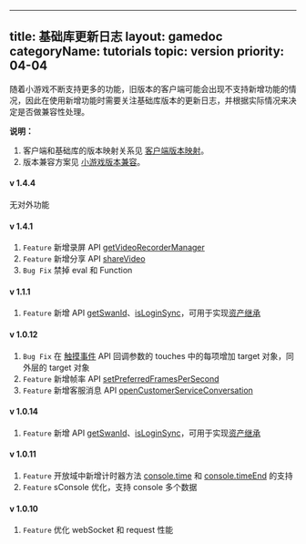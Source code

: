 
---
title: 基础库更新日志
layout: gamedoc
categoryName: tutorials
topic: version
priority: 04-04
---

<!--

todo 11.6.0 客户端发版后再开放

#### v 1.5.2
1. `feat` 新增交叉推荐 API createRecommendationButton
2. `feat` 新增 API 加速计、屏幕、罗盘、剪切板、saveImageToPhotosAlbum

-->

随着小游戏不断支持更多的功能，旧版本的客户端可能会出现不支持新增功能的情况，因此在使用新增功能时需要关注基础库版本的更新日志，并根据实际情况来决定是否做兼容性处理。

**说明：**
1. 客户端和基础库的版本映射关系见 [客户端版本映射](/game/tutorials/version/clientVersion/)。
2. 版本兼容方案见 [小游戏版本兼容](/game/tutorials/version/compatibility/)。

#### v 1.4.4
无对外功能

#### v 1.4.1
1. `Feature` 新增录屏 API [getVideoRecorderManager](/game/api/media/videoRecorder/#swan-getVideoRecorderManager)
2. `Feature` 新增分享 API [shareVideo](/game/api/share/shareVideo/)
3. `Bug Fix` 禁掉 eval 和 Function

#### v 1.1.1
1. `Feature` 新增 API [getSwanId](/game/api/openApi/login/#swan-getSwanId)、[isLoginSync](/game/api/openApi/login/#isLoginSync)，可用于实现[资产继承](/game/tutorials/open_api/open-inherit/)

#### v 1.0.12
1. `Bug Fix` 在 [触摸事件](/game/api/system/touchEvents/) API 回调参数的 touches 中的每项增加 target 对象，同外层的 target 对象
2. `Feature` 新增帧率 API [setPreferredFramesPerSecond](/game/api/render/framerate/)
3. `Feature` 新增客服消息 API [openCustomerServiceConversation](/game/api/openApi/customerService/)

#### v 1.0.14
1. `Feature` 新增 API [getSwanId](/game/api/openApi/login/#swan-getSwanId)、[isLoginSync](/game/api/openApi/login/#isLoginSync)，可用于实现[资产继承](/game/tutorials/open_api/open-inherit/)

#### v 1.0.11
1. `Feature` 开放域中新增计时器方法 [console.time](https://developer.mozilla.org/zh-CN/docs/Web/API/Console/time) 和 [console.timeEnd](https://developer.mozilla.org/zh-CN/docs/Web/API/Console/timeEnd) 的支持
2. `Feature` sConsole 优化，支持 console 多个数据

#### v 1.0.10
1. `Feature` 优化 webSocket 和 request 性能

